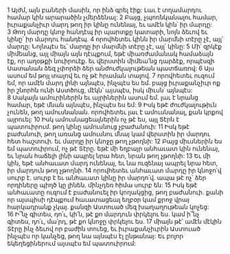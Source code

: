 1 Այժմ, այն բաների մասին, որ ինձ գրել էիք: Լաւ է տղամարդու համար կին արարածին չմերձենալ: 2 Բայց, չպոռնկանալու համար, իւրաքանչիւր մարդ թող իր կինը ունենայ, եւ ամէն կին՝ իր մարդը: 3 Թող մարդը կնոջ հանդէպ իր պարտքը կատարի, նոյն ձեւով եւ կինը՝ իր մարդու հանդէպ. 4 որովհետեւ կինն իր մարմնի տէրը չէ, այլ՝ մարդը: Նոյնպէս եւ՝ մարդը իր մարմնի տէրը չէ, այլ՝ կինը: 5 Մի՛ զրկէք միմեանց, այլ միայն այն դէպքում, եթէ միառժամանակ համաձայն էք, որ աղօթքի նուիրուէք. եւ վերստին միմեա՛նց դարձէք, որպէսզի Սատանան ձեզ չփորձի ձեր անժուժկալութեան պատճառով: 6 Այս ասում եմ թոյլ տալով եւ ոչ թէ հրաման տալով. 7 որովհետեւ ուզում եմ, որ ամէն մարդ լինի այնպէս, ինչպէս ես եմ. բայց իւրաքանչիւր ոք իր շնորհն ունի Աստծուց, մէկն՝ այսպէս, իսկ միւսն՝ այնպէս: 8 Սակայն ամուրիներին եւ այրիներին ասում եմ. լաւ է նրանց համար, եթէ մնան այնպէս, ինչպէս ես եմ: 9 Իսկ եթէ ժուժկալութիւն չունեն, թող ամուսնանան. որովհետեւ լաւ է ամուսնանալ, քան կրքով այրուել: 10 Իսկ ամուսնացեալներին ոչ թէ ես, այլ Տէրն է պատուիրում. թող կինը ամուսնուց չբաժանուի: 11 Իսկ եթէ բաժանուի, թող առանց ամուսնու մնայ կամ վերստին իր մարդու հետ հաշտուի. եւ մարդը իր կնոջը թող չթողնի:
12 Բայց միւսներին ես եմ պատուիրում, ոչ թէ Տէրը. եթէ մի եղբայր անհաւատ կին ունենայ, եւ նրան հաճելի լինի ապրել նրա հետ, նրան թող չթողնի: 13 Եւ մի կին, եթէ անհաւատ մարդ ունենայ, եւ նա ուզենայ ապրել նրա հետ, իր մարդուն թող չթողնի. 14 որովհետեւ անհաւատ մարդը իր կնոջո՛վ սուրբ է. սուրբ է եւ անհաւատ կինը իր մարդո՛վ. ապա թէ ոչ՝ ձեր որդիները պիղծ կը լինեն. մինչդեռ հիմա սուրբ են: 15 Իսկ եթէ անհաւատը ուզում է բաժանուել իր կողակցից, թող բաժանուի. քանի որ այսպիսի դէպքում հաւատացեալ եղբօր կամ քրոջ վրայ հարկադրանք չկայ. քանզի Աստուած մեզ խաղաղութեան կոչեց: 16 Ի՞նչ գիտես, դո՛ւ, կի՛ն, թէ քո մարդուն փրկելու ես. կամ ի՞նչ գիտես, դո՛ւ, մա՛րդ, թէ քո կնոջը փրկելու ես. 17 միայն թէ՝ ամէն մէկին Տէրը ինչ ձեւով որ բաժին տուեց, եւ իւրաքանչիւրին Աստուած ինչպէս որ կանչեց, թող նա այնպէս էլ ընթանայ: Եւ բոլոր եկեղեցիներում այսպէս եմ պատուիրում:
